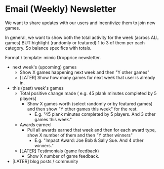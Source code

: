 # Email (Weekly) Newsletter

We want to share updates with our users and incentivize them to join new games.

In general, we want to show both the total activity for the week (across ALL
 games) BUT highlight (randomly or featured) 1 to 3 of them per each category.
 So balance specifics with totals.

Format / template: mimic Dropprice newsletter.

- next week's (upcoming) games
  - Show X games happening next week and then "Y other games"
  - [LATER] Show how many games for next week that user is already in.
- this (past) week's games
  - Total positive change made ( e.g. 45 plank minutes completed by 5 players)
    - Show X games worth (select randomly or by featured games) and then
     show "Y other games this week" for the rest.
      - E.g. "45 plank minutes completed by 5 players. And 3 other games this week."
  - Awards earned
    - Pull all awards earned that week and then for each award type, show X
     number of them and then "Y other winners"
      - E.g. "Impact Award: Joe Bob & Sally Sue. And 4 other winners."
  - [LATER] Testimonials (game feedback)
    - Show X number of game feedback.
- [LATER] blog posts / community